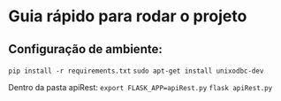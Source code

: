 # Guia rápido para rodar o projeto

## Configuração de ambiente:
` pip install -r requirements.txt `
` sudo apt-get install unixodbc-dev `

Dentro da pasta apiRest:
` export FLASK_APP=apiRest.py `
` flask apiRest.py `